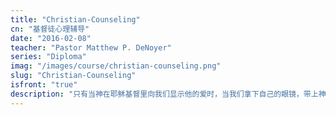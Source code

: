 ```yaml
---
title: "Christian-Counseling"
cn: "基督徒心理辅导"
date: "2016-02-08"
teacher: "Pastor Matthew P. DeNoyer"
series: "Diploma"
imag: "/images/course/christian-counseling.png"
slug: "Christian-Counseling"
isfront: "true"
description: "只有当神在耶稣基督里向我们显示他的爱时，当我们拿下自己的眼镜，带上神的眼镜，这种态度才会成为我们对待瘾君子或屡屡犯罪的人的态度。"
---
```

